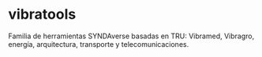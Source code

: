 # vibratools
Familia de herramientas SYNDAverse basadas en TRU: Vibramed, Vibragro, energía, arquitectura, transporte y telecomunicaciones.
